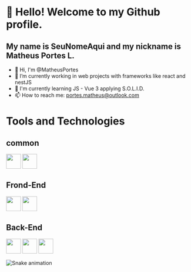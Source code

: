 # 👋 Hello! Welcome to my Github profile.
## My name is SeuNomeAqui and my nickname is Matheus Portes L.

- 👋 Hi, I'm @MatheusPortes
- 🔭 I’m currently working in web projects with frameworks like react and nestJS
- 🌱 I'm currently learning JS - Vue 3 applying S.O.L.I.D.
- 📫 How to reach me: portes.matheus@outlook.com

# Tools and Technologies
## common
<img loading="lazy" src="https://cdn.jsdelivr.net/gh/devicons/devicon@latest/icons/typescript/typescript-original.svg" width="40" height="40" margin="10px"/> <img loading="lazy" src="https://cdn.jsdelivr.net/gh/devicons/devicon@latest/icons/git/git-original.svg" width="40" height="40" margin="10px"/>

## Frond-End
<img loading="lazy" src="https://cdn.jsdelivr.net/gh/devicons/devicon@latest/icons/react/react-original.svg"  width="40" height="40" margin="10px"/> <img loading="lazy" src="https://cdn.jsdelivr.net/gh/devicons/devicon@latest/icons/vuejs/vuejs-original.svg" width="40" height="40" margin="10px" />


## Back-End
<img loading="lazy" src="https://cdn.jsdelivr.net/gh/devicons/devicon@latest/icons/nestjs/nestjs-original.svg" width="40" height="40" margin="10px"/> <img loading="lazy" src="https://cdn.jsdelivr.net/gh/devicons/devicon@latest/icons/mysql/mysql-original.svg" width="40" height="40" margin="10px" /> <img loading="lazy" src="https://cdn.jsdelivr.net/gh/devicons/devicon@latest/icons/postgresql/postgresql-original.svg" width="40" height="40" margin="10px" />


![Snake animation](https://github.com/MatheusPortes/MatheusPortes/blob/output/github-contribution-grid-snake.svg)



<!---
MatheusPortes/MatheusPortes is a ✨ special ✨ repository because its `README.md` (this file) appears on your GitHub profile.
You can click the Preview link to take a look at your changes.
--->
